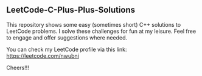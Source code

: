 ## LeetCode-C-Plus-Plus-Solutions

This repository shows some easy (sometimes short) C++ solutions to LeetCode problems.
I solve these challenges for fun at my leisure. 
Feel free to engage and offer suggestions where needed.

You can check my LeetCode profile via this link: https://leetcode.com/nwubni

Cheers!!!
